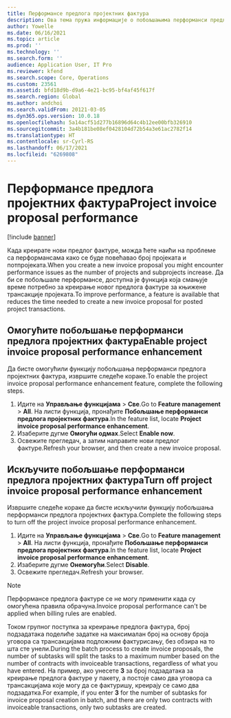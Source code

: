 ```yaml
---
title: Перформансе предлога пројектних фактура
description: Ова тема пружа информације о побољшањима перформанси предлога пројектних фактура.
author: Yowelle
ms.date: 06/16/2021
ms.topic: article
ms.prod: ''
ms.technology: ''
ms.search.form: ''
audience: Application User, IT Pro
ms.reviewer: kfend
ms.search.scope: Core, Operations
ms.custom: 23561
ms.assetid: bfd18d9b-d9a6-4e21-bc95-bf4af45f617f
ms.search.region: Global
ms.author: andchoi
ms.search.validFrom: 20121-03-05
ms.dyn365.ops.version: 10.0.18
ms.openlocfilehash: 5a14acf51d277b16896d64c4b12ee00bfb326910
ms.sourcegitcommit: 3a4b181be08ef0428104d72b54a3e61ac2782f14
ms.translationtype: HT
ms.contentlocale: sr-Cyrl-RS
ms.lasthandoff: 06/17/2021
ms.locfileid: "6269808"
---
```

# <a name="project-invoice-proposal-performance"></a><span data-ttu-id="c14e4-103">Перформансе предлога пројектних фактура</span><span class="sxs-lookup"><span data-stu-id="c14e4-103">Project invoice proposal performance</span></span>

[!include [banner](../includes/banner.md)]

<span data-ttu-id="c14e4-104">Када креирате нови предлог фактуре, можда ћете наићи на проблеме са перформансама како се буде повећавао број пројеката и потпројеката.</span><span class="sxs-lookup"><span data-stu-id="c14e4-104">When you create a new invoice proposal you might encounter performance issues as the number of projects and subprojects increase.</span></span> <span data-ttu-id="c14e4-105">Да би се побољшале перформансе, доступна је функција која смањује време потребно за креирање новог предлога фактуре за књижене трансакције пројеката.</span><span class="sxs-lookup"><span data-stu-id="c14e4-105">To improve performance, a feature is available that reduces the time needed to create a new invoice proposal for posted project transactions.</span></span>

## <a name="enable-project-invoice-proposal-performance-enhancement"></a><span data-ttu-id="c14e4-106">Омогућите побољшање перформанси предлога пројектних фактура</span><span class="sxs-lookup"><span data-stu-id="c14e4-106">Enable project invoice proposal performance enhancement</span></span>
<span data-ttu-id="c14e4-107">Да бисте омогућили функцију побољшања перформанси предлога пројектних фактура, извршите следеће кораке.</span><span class="sxs-lookup"><span data-stu-id="c14e4-107">To enable the project invoice proposal performance enhancement feature, complete the following steps.</span></span>

1.  <span data-ttu-id="c14e4-108">Идите на **Управљање функцијама** > **Све**.</span><span class="sxs-lookup"><span data-stu-id="c14e4-108">Go to **Feature management** > **All**.</span></span> <span data-ttu-id="c14e4-109">На листи функција, пронађите **Побољшање перформанси предлога пројектних фактура**.</span><span class="sxs-lookup"><span data-stu-id="c14e4-109">In the feature list, locate **Project invoice proposal performance enhancement**.</span></span>
2.  <span data-ttu-id="c14e4-110">Изаберите дугме **Омогући одмах**.</span><span class="sxs-lookup"><span data-stu-id="c14e4-110">Select **Enable now**.</span></span>
3.  <span data-ttu-id="c14e4-111">Освежите прегледач, а затим направите нови предлог фактуре.</span><span class="sxs-lookup"><span data-stu-id="c14e4-111">Refresh your browser, and then create a new invoice proposal.</span></span>

## <a name="turn-off-project-invoice-proposal-performance-enhancement"></a><span data-ttu-id="c14e4-112">Искључите побољшање перформанси предлога пројектних фактура</span><span class="sxs-lookup"><span data-stu-id="c14e4-112">Turn off project invoice proposal performance enhancement</span></span>
<span data-ttu-id="c14e4-113">Извршите следеће кораке да бисте искључили функцију побољшања перформанси предлога пројектних фактура.</span><span class="sxs-lookup"><span data-stu-id="c14e4-113">Complete the following steps to turn off the project invoice proposal performance enhancement.</span></span>

1.  <span data-ttu-id="c14e4-114">Идите на **Управљање функцијама** > **Све**.</span><span class="sxs-lookup"><span data-stu-id="c14e4-114">Go to **Feature management** > **All**.</span></span> <span data-ttu-id="c14e4-115">На листи функција, пронађите **Побољшање перформанси предлога пројектних фактура**.</span><span class="sxs-lookup"><span data-stu-id="c14e4-115">In the feature list, locate **Project invoice proposal performance enhancement**.</span></span>
2.  <span data-ttu-id="c14e4-116">Изаберите дугме **Онемогући**.</span><span class="sxs-lookup"><span data-stu-id="c14e4-116">Select **Disable**.</span></span>
3.  <span data-ttu-id="c14e4-117">Освежите прегледач.</span><span class="sxs-lookup"><span data-stu-id="c14e4-117">Refresh your browser.</span></span>

> [!NOTE]
> <span data-ttu-id="c14e4-118">Перформансе предлога фактуре се не могу применити када су омогућена правила обрачуна.</span><span class="sxs-lookup"><span data-stu-id="c14e4-118">Invoice proposal performance can't be applied when billing rules are enabled.</span></span>
> 
> <span data-ttu-id="c14e4-119">Током групног поступка за креирање предлога фактура, број подзадатака поделиће задатке на максималан број на основу броја уговора са трансакцијама подложним фактурисању, без обзира на то шта сте унели.</span><span class="sxs-lookup"><span data-stu-id="c14e4-119">During the batch process to create invoice proposals, the number of subtasks will split the tasks to a maximum number based on the number of contracts with invoiceable transactions, regardless of what you have entered.</span></span> <span data-ttu-id="c14e4-120">На пример, ако унесете **3** за број подзадатака за креирање предлога фактуре у пакету, а постоје само два уговора са трансакцијама које могу да се фактуришу, креирају се само два подзадатка.</span><span class="sxs-lookup"><span data-stu-id="c14e4-120">For example, if you enter **3** for the number of subtasks for invoice proposal creation in batch, and there are only two contracts with invoiceable transactions, only two subtasks are created.</span></span>
